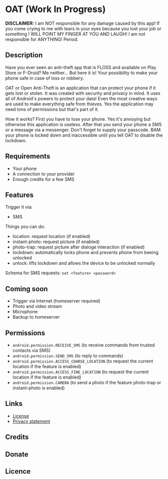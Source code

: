 # OAT (Work In Progress)
**DISCLAIMER:** I am NOT responsible for any damage caused by this app! If you come crying to me with tears in your eyes because you lost your job or something I WILL POINT MY FINGER AT YOU AND LAUGH! I am not responsible for ANYTHING! Period.

## Description
Have you ever seen an anti-theft app that is FLOSS and available on Play Store or F-Droid? Me neither... But here it is! Your possibility to make your phone safe in case of loss or robbery.

OAT or Open Anti-Theft is an application that can protect your phone if it gets lost or stolen. It was created with security and privacy in mind. It uses all of Android's powers to protect your data! Even the most creative ways are used to make everything safe from thieves. Yes the application may need tons of permissions but that's part of it. 

How it works? First you have to lose your phone. Yes it's annoying but otherwise this application is useless. After that you send your phone a SMS or a message via a messenger. Don't forget to supply your passcode. BAM your phone is locked down and inaccessible until you tell OAT to disable the lockdown.

## Requirements
- Your phone
- A connection to your provider
- Enough credits for a few SMS

## Features
Trigger it via:
 - SMS
 
Things you can do:
 - location:       request location (if enabled)
 - instant-photo:  request picture (if enabled)
 - photo-trap:     request picture after dialoge interaction (if enabled)
 - lockdown:       automatically locks phone and prevents phone from beeing unlocked
 - unlock:         lifts lockdown and allows the device to be unlocked normally
 
 Schema for SMS requests:
 ```oat <feature> <password>```
 

## Coming soon
 - Trigger via Internet (homeserver required)
 - Photo and video stream
 - Microphone
 - Backup to homeserver

## Permissions
- ```android.permission.RECEIVE_SMS``` (to receive commands from trusted contacts via SMS)
- ```android.permission.SEND_SMS``` (to reply to commands)
- ```android.permission.ACCESS_COARSE_LOCATION``` (to request the current location if the feature is enabled)
- ```android.permission.ACCESS_FINE_LOCATION``` (to request the current location if the feature is enabled)
- ```android.permission.CAMERA``` (to send a photo if the feature photo-trap or instant-photo is enabled)

## Links
 - [License](LICENSE)
 - [Privacy statement](Privacy.md)

## Credits

## Donate

## Licence
<!--stackedit_data:
eyJoaXN0b3J5IjpbNDE1MDA3OTQzLC0xODc2NzEwODMyLDEwOT
kzMDg1MDAsMTE1MDQ3NDI1OCwzODI2NjkwNV19
-->
